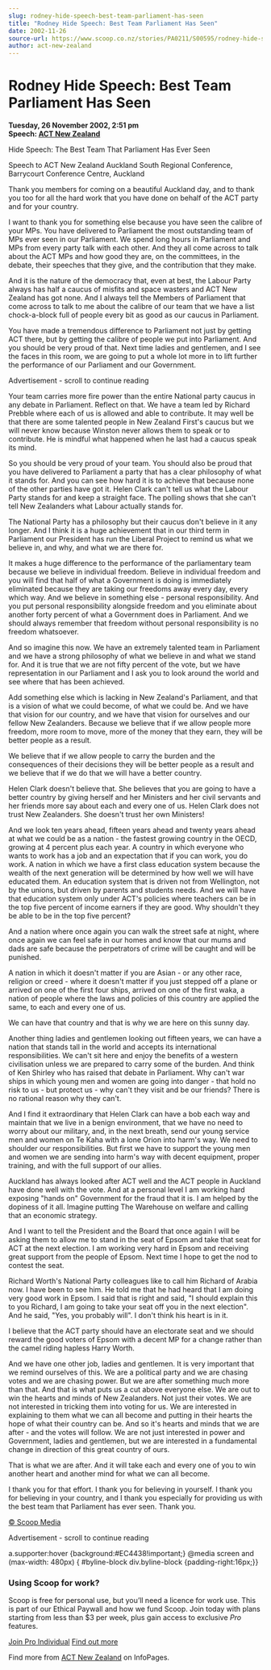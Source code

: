 ```yaml
---
slug: rodney-hide-speech-best-team-parliament-has-seen
title: "Rodney Hide Speech: Best Team Parliament Has Seen"
date: 2002-11-26
source-url: https://www.scoop.co.nz/stories/PA0211/S00595/rodney-hide-speech-best-team-parliament-has-seen.htm
author: act-new-zealand
---
```

Rodney Hide Speech: Best Team Parliament Has Seen
=================================================

**Tuesday, 26 November 2002, 2:51 pm**  
**Speech: [ACT New Zealand](https://info.scoop.co.nz/ACT_New_Zealand)**

  
Hide Speech: The Best Team That Parliament Has Ever Seen

Speech to ACT New Zealand Auckland South Regional Conference, Barrycourt Conference Centre, Auckland

Thank you members for coming on a beautiful Auckland day, and to thank you too for all the hard work that you have done on behalf of the ACT party and for your country.

I want to thank you for something else because you have seen the calibre of your MPs. You have delivered to Parliament the most outstanding team of MPs ever seen in our Parliament. We spend long hours in Parliament and MPs from every party talk with each other. And they all come across to talk about the ACT MPs and how good they are, on the committees, in the debate, their speeches that they give, and the contribution that they make.

And it is the nature of the democracy that, even at best, the Labour Party always has half a caucus of misfits and space wasters and ACT New Zealand has got none. And I always tell the Members of Parliament that come across to talk to me about the calibre of our team that we have a list chock-a-block full of people every bit as good as our caucus in Parliament.

You have made a tremendous difference to Parliament not just by getting ACT there, but by getting the calibre of people we put into Parliament. And you should be very proud of that. Next time ladies and gentlemen, and I see the faces in this room, we are going to put a whole lot more in to lift further the performance of our Parliament and our Government.

Advertisement - scroll to continue reading





Your team carries more fire power than the entire National party caucus in any debate in Parliament. Reflect on that. We have a team led by Richard Prebble where each of us is allowed and able to contribute. It may well be that there are some talented people in New Zealand First's caucus but we will never know because Winston never allows them to speak or to contribute. He is mindful what happened when he last had a caucus speak its mind.

So you should be very proud of your team. You should also be proud that you have delivered to Parliament a party that has a clear philosophy of what it stands for. And you can see how hard it is to achieve that because none of the other parties have got it. Helen Clark can't tell us what the Labour Party stands for and keep a straight face. The polling shows that she can't tell New Zealanders what Labour actually stands for.

The National Party has a philosophy but their caucus don't believe in it any longer. And I think it is a huge achievement that in our third term in Parliament our President has run the Liberal Project to remind us what we believe in, and why, and what we are there for.

It makes a huge difference to the performance of the parliamentary team because we believe in individual freedom. Believe in individual freedom and you will find that half of what a Government is doing is immediately eliminated because they are taking our freedoms away every day, every which way. And we believe in something else - personal responsibility. And you put personal responsibility alongside freedom and you eliminate about another forty percent of what a Government does in Parliament. And we should always remember that freedom without personal responsibility is no freedom whatsoever.

And so imagine this now. We have an extremely talented team in Parliament and we have a strong philosophy of what we believe in and what we stand for. And it is true that we are not fifty percent of the vote, but we have representation in our Parliament and I ask you to look around the world and see where that has been achieved.

Add something else which is lacking in New Zealand's Parliament, and that is a vision of what we could become, of what we could be. And we have that vision for our country, and we have that vision for ourselves and our fellow New Zealanders. Because we believe that if we allow people more freedom, more room to move, more of the money that they earn, they will be better people as a result.

We believe that if we allow people to carry the burden and the consequences of their decisions they will be better people as a result and we believe that if we do that we will have a better country.

Helen Clark doesn't believe that. She believes that you are going to have a better country by giving herself and her Ministers and her civil servants and her friends more say about each and every one of us. Helen Clark does not trust New Zealanders. She doesn't trust her own Ministers!

And we look ten years ahead, fifteen years ahead and twenty years ahead at what we could be as a nation - the fastest growing country in the OECD, growing at 4 percent plus each year. A country in which everyone who wants to work has a job and an expectation that if you can work, you do work. A nation in which we have a first class education system because the wealth of the next generation will be determined by how well we will have educated them. An education system that is driven not from Wellington, not by the unions, but driven by parents and students needs. And we will have that education system only under ACT's policies where teachers can be in the top five percent of income earners if they are good. Why shouldn't they be able to be in the top five percent?

And a nation where once again you can walk the street safe at night, where once again we can feel safe in our homes and know that our mums and dads are safe because the perpetrators of crime will be caught and will be punished.

A nation in which it doesn't matter if you are Asian - or any other race, religion or creed - where it doesn't matter if you just stepped off a plane or arrived on one of the first four ships, arrived on one of the first waka, a nation of people where the laws and policies of this country are applied the same, to each and every one of us.

We can have that country and that is why we are here on this sunny day.

Another thing ladies and gentlemen looking out fifteen years, we can have a nation that stands tall in the world and accepts its international responsibilities. We can't sit here and enjoy the benefits of a western civilisation unless we are prepared to carry some of the burden. And think of Ken Shirley who has raised that debate in Parliament. Why can't war ships in which young men and women are going into danger - that hold no risk to us - but protect us - why can't they visit and be our friends? There is no rational reason why they can't.

And I find it extraordinary that Helen Clark can have a bob each way and maintain that we live in a benign environment, that we have no need to worry about our military, and, in the next breath, send our young service men and women on Te Kaha with a lone Orion into harm's way. We need to shoulder our responsibilities. But first we have to support the young men and women we are sending into harm's way with decent equipment, proper training, and with the full support of our allies.

Auckland has always looked after ACT well and the ACT people in Auckland have done well with the vote. And at a personal level I am working hard exposing "hands on" Government for the fraud that it is. I am helped by the dopiness of it all. Imagine putting The Warehouse on welfare and calling that an economic strategy.

And I want to tell the President and the Board that once again I will be asking them to allow me to stand in the seat of Epsom and take that seat for ACT at the next election. I am working very hard in Epsom and receiving great support from the people of Epsom. Next time I hope to get the nod to contest the seat.

Richard Worth's National Party colleagues like to call him Richard of Arabia now. I have been to see him. He told me that he had heard that I am doing very good work in Epsom. I said that is right and said, "I should explain this to you Richard, I am going to take your seat off you in the next election". And he said, "Yes, you probably will". I don't think his heart is in it.

I believe that the ACT party should have an electorate seat and we should reward the good voters of Epsom with a decent MP for a change rather than the camel riding hapless Harry Worth.

And we have one other job, ladies and gentlemen. It is very important that we remind ourselves of this. We are a political party and we are chasing votes and we are chasing power. But we are after something much more than that. And that is what puts us a cut above everyone else. We are out to win the hearts and minds of New Zealanders. Not just their votes. We are not interested in tricking them into voting for us. We are interested in explaining to them what we can all become and putting in their hearts the hope of what their country can be. And so it's hearts and minds that we are after - and the votes will follow. We are not just interested in power and Government, ladies and gentlemen, but we are interested in a fundamental change in direction of this great country of ours.

That is what we are after. And it will take each and every one of you to win another heart and another mind for what we can all become.

I thank you for that effort. I thank you for believing in yourself. I thank you for believing in your country, and I thank you especially for providing us with the best team that Parliament has ever seen. Thank you.

  

[© Scoop Media](http://www.scoop.co.nz/about/terms.html)  

Advertisement - scroll to continue reading



a.supporter:hover {background:#EC4438!important;} @media screen and (max-width: 480px) { #byline-block div.byline-block {padding-right:16px;}}

### Using Scoop for work?

Scoop is free for personal use, but you’ll need a licence for work use. This is part of our Ethical Paywall and how we fund Scoop. Join today with plans starting from less than $3 per week, plus gain access to exclusive _Pro_ features.  
  
[Join Pro Individual](https://pro.scoop.co.nz/Individual/?from=ProIn24) [Find out more](https://pro.scoop.co.nz/using-scoop-for-work/?from=ProIn24)

Find more from [ACT New Zealand](https://info.scoop.co.nz/ACT_New_Zealand) on InfoPages.